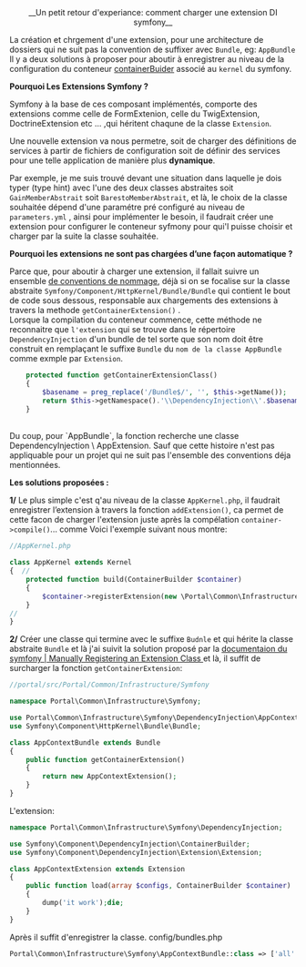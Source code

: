 


<div align="center">__Un petit retour d'experiance: comment charger une extension DI symfony__</div>

La création et chrgement d'une extension, pour une architecture de dossiers qui ne suit pas la convention  de suffixer avec `Bundle`, eg: `AppBundle`<br>
Il y a deux solutions à proposer pour aboutir à enregistrer au niveau de la configuration du conteneur <a href="http://api.symfony.com/3.1/Symfony/Component/DependencyInjection/ContainerBuilder.html">containerBuider</a> associé au `kernel` du symfony.

**Pourquoi Les Extensions Symfony ?**

Symfony à la base de ces composant implémentés, comporte des extensions comme celle de FormExtenion, celle du TwigExtension, DoctrineExtension etc ... ,qui héritent chaqune de la classe `Extension`.

Une nouvelle extension va nous permetre, soit de charger des définitions de services à partir de fichiers de configuration soit de définir des services pour une telle application de manière plus **dynamique**. 

Par exemple, je me suis trouvé devant une situation dans laquelle je dois typer (type hint) avec l'une des deux classes abstraites soit `GainMemberAbstrait` soit `BarestoMemberAbstrait`, et là, le choix de la classe souhaitée dépend d'une paramétre pré configuré au niveau de `parameters.yml` , ainsi pour implémenter le besoin, il faudrait créer une extension pour configurer le conteneur syfmony pour qui'l puisse choisir et charger par la suite la classe souhaitée.

**Pourquoi les extensions ne sont pas chargées d’une façon automatique ?**

Parce que, pour aboutir à charger une extension, il fallait suivre un ensemble <a href="https://symfony.com/doc/current/bundles/extension.html#creating-an-extension-class"> de conventions de nommage</a>,  déjà si on se focalise sur la classe abstraite `Symfony/Component/HttpKernel/Bundle/Bundle` qui contient le bout de code sous dessous, responsable aux chargements des extensions à travers la methode `getContainerExtension()` . <br>
Lorsque la compilation du conteneur commence, cette méthode ne reconnaitre que `l'extension` qui se trouve dans le répertoire `DependencyInjection` d'un bundle de tel sorte que son nom doit être construit en remplaçant le suffixe `Bundle` du `nom de la classe AppBundle ` comme exmple par `Extension`.

```php
    protected function getContainerExtensionClass()
    {
        $basename = preg_replace('/Bundle$/', '', $this->getName());
        return $this->getNamespace().'\\DependencyInjection\\'.$basename.'Extension';
    }
```
<br>
Du coup, pour `AppBundle`, la fonction recherche une classe DependencyInjection \ AppExtension. Sauf que cette histoire n'est pas appliquable pour un projet qui ne suit pas l'ensemble des conventions déja mentionnées.


**Les solutions proposées :**


**1/** Le plus simple c'est q'au niveau de la classe `AppKernel.php`, il faudrait enregistrer l’extension à travers la fonction `addExtension()`, ca permet de cette facon de charger l'extension juste après la compélation `container->compile()`... comme Voici l'exemple suivant nous montre:

```php
//AppKernel.php

class AppKernel extends Kernel
{  //
    protected function build(ContainerBuilder $container)
    {
        $container->registerExtension(new \Portal\Common\Infrastructure\Symfony\DependencyInjection\AppExtension());
    }
//
}

```


**2/** Créer une classe qui termine avec le suffixe `Budnle` et qui hérite la classe abstraite `Bundle` et là j'ai suivit la solution proposé par la <a href="https://symfony.com/doc/current/bundles/extension.html#manually-registering-an-extension-class"> documentaion du symfony | Manually Registering an Extension Class </a> et là, il suffit de surcharger la fonction `getContainerExtension`:

```php
//portal/src/Portal/Common/Infrastructure/Symfony 

namespace Portal\Common\Infrastructure\Symfony;

use Portal\Common\Infrastructure\Symfony\DependencyInjection\AppContextExtension;
use Symfony\Component\HttpKernel\Bundle\Bundle;

class AppContextBundle extends Bundle
{
    public function getContainerExtension()
    {
        return new AppContextExtension();
    }
}
```

L'extension:

```php
namespace Portal\Common\Infrastructure\Symfony\DependencyInjection;

use Symfony\Component\DependencyInjection\ContainerBuilder;
use Symfony\Component\DependencyInjection\Extension\Extension;

class AppContextExtension extends Extension
{
    public function load(array $configs, ContainerBuilder $container)
    {
        dump('it work');die;
    }
}
```
Après il suffit d'enregistrer la classe.
config/bundles.php
```php
Portal\Common\Infrastructure\Symfony\AppContextBundle::class => ['all' => true],
```
